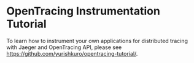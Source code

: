 # OpenTracing Instrumentation Tutorial

To learn how to instrument your own applications for distributed tracing with Jaeger and OpenTracing API, 
please see https://github.com/yurishkuro/opentracing-tutorial/.

